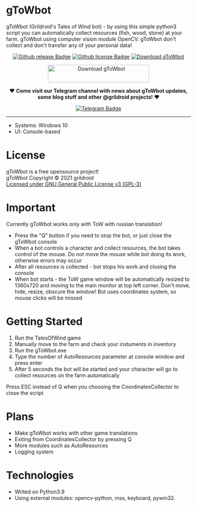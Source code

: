 # gToWbot
  gToWbot (Grildroid's Tales of Wind bot) - by using this simple python3 script you can automatically collect resources (fish, wood, stone) at your farm. gToWbot using computer vision module OpenCV. gToWbot don't collect and don't transfer any of your personal data!  
  
<p align="center">
<a href="/releases"><img src="https://img.shields.io/github/v/release/grildroid/gToWbot?style=flat-square" alt="Github release Badge"/></a>
<a href="/license"><img src="https://img.shields.io/github/license/grildroid/gToWbot?style=flat-square" alt="Github license Badge"/></a>
<a href="https://sourceforge.net/projects/gtowbot/files/latest/download"><img alt="Download gToWbot" src="https://img.shields.io/sourceforge/dt/gtowbot.svg" ></a>
</p>

<p align="center">
  <a href="https://sourceforge.net/projects/gtowbot/files/latest/download"><img alt="Download gToWbot" src="https://a.fsdn.com/con/app/sf-download-button" width=276 height=48 srcset="https://a.fsdn.com/con/app/sf-download-button?button_size=2x 2x"></a>
</p>

  

<p align="center">
❤️ <b>Come visit our Telegram channel with news about gToWbot updates, some blog stuff and other @grildroid projects!</b> ❤️
</p>
<p align="center">
  <a href="https://t.me/grildroidcave"><img src="https://img.shields.io/badge/-Telegram%20channel-blue?style=for-the-badge&logo=Telegram" alt="Telegram Badge"/></a>  
</p>

____
  * Systems: Windows 10  
  * UI: Console-based
  
# License
  gToWbot is a free opensource project!  
  gToWbot Copyright © 2021 grildroid  
  [Licensed under GNU General Public License v3 (GPL-3)](/LICENSE)  

# Important
Currently gToWbot works only with ToW with russian translation!

* Press the "Q" button if you need to stop the bot, or just close the gToWbot console
* When a bot controls a character and collect resources, the bot takes control of the mouse. Do not move the mouse while bot doing its work, otherwise errors may occur
* After all resources is collected - bot stops his work and closing the console
* When bot starts - the ToW game window will be automatically resized to 1360x720 and moving to the main monitor at top left corner. Don't move, hide, resize, obscure the window! Bot uses coordinates system, so mouse clicks will be missed

# Getting Started
1. Run the TalesOfWind game
2. Manually move to the farm and check your instuments in inventory
3. Run the gToWbot.exe
4. Type the number of AutoResources parameter at console window and press enter
5. After 5 seconds the bot will be started and your character will go to collect resources on the farm automatically

Press ESC instead of Q when you choosing the CoordinatesCollector to close the script

# Plans
* Make gToWbot works with other game translations
* Exiting from CoordinatesCollector by pressing Q
* More modules such as AutoResources
* Logging system

# Technologies
* Writed on Python3.9 
* Using external modules: opencv-python, mss, keyboard, pywin32.
  
